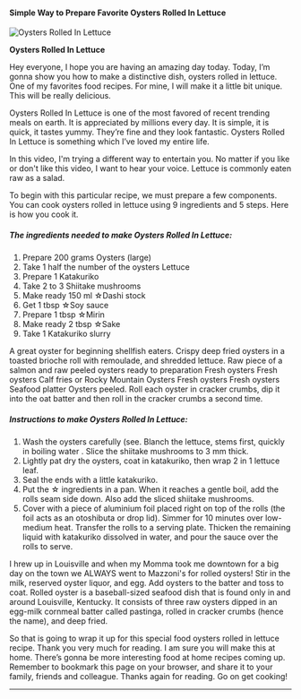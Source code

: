             

#### Simple Way to Prepare Favorite Oysters Rolled In Lettuce

![Oysters Rolled In Lettuce](https://img-global.cpcdn.com/recipes/6682633638510592/751x532cq70/oysters-rolled-in-lettuce-recipe-main-photo.jpg)

**Oysters Rolled In Lettuce**

Hey everyone, I hope you are having an amazing day today. Today, I’m gonna show you how to make a distinctive dish, oysters rolled in lettuce. One of my favorites food recipes. For mine, I will make it a little bit unique. This will be really delicious.

Oysters Rolled In Lettuce is one of the most favored of recent trending meals on earth. It is appreciated by millions every day. It is simple, it is quick, it tastes yummy. They’re fine and they look fantastic. Oysters Rolled In Lettuce is something which I’ve loved my entire life.

In this video, I'm trying a different way to entertain you. No matter if you like or don't like this video, I want to hear your voice. Lettuce is commonly eaten raw as a salad.

To begin with this particular recipe, we must prepare a few components. You can cook oysters rolled in lettuce using 9 ingredients and 5 steps. Here is how you cook it.

##### The ingredients needed to make Oysters Rolled In Lettuce:

1.  Prepare 200 grams Oysters (large)
2.  Take 1 half the number of the oysters Lettuce
3.  Prepare 1 Katakuriko
4.  Take 2 to 3 Shiitake mushrooms
5.  Make ready 150 ml ☆Dashi stock
6.  Get 1 tbsp ☆Soy sauce
7.  Prepare 1 tbsp ☆Mirin
8.  Make ready 2 tbsp ☆Sake
9.  Take 1 Katakuriko slurry

A great oyster for beginning shellfish eaters. Crispy deep fried oysters in a toasted brioche roll with remoulade, and shredded lettuce. Raw piece of a salmon and raw peeled oysters ready to preparation Fresh oysters Fresh oysters Calf fries or Rocky Mountain Oysters Fresh oysters Fresh oysters Seafood platter Oysters peeled. Roll each oyster in cracker crumbs, dip it into the oat batter and then roll in the cracker crumbs a second time.

##### Instructions to make Oysters Rolled In Lettuce:

1.  Wash the oysters carefully (see. Blanch the lettuce, stems first, quickly in boiling water . Slice the shiitake mushrooms to 3 mm thick.
2.  Lightly pat dry the oysters, coat in katakuriko, then wrap 2 in 1 lettuce leaf.
3.  Seal the ends with a little katakuriko.
4.  Put the ☆ ingredients in a pan. When it reaches a gentle boil, add the rolls seam side down. Also add the sliced shiitake mushrooms.
5.  Cover with a piece of aluminium foil placed right on top of the rolls (the foil acts as an otoshibuta or drop lid). Simmer for 10 minutes over low-medium heat. Transfer the rolls to a serving plate. Thicken the remaining liquid with katakuriko dissolved in water, and pour the sauce over the rolls to serve.

I hrew up in Louisville and when my Momma took me downtown for a big day on the town we ALWAYS went to Mazzoni's for rolled oysters! Stir in the milk, reserved oyster liquor, and egg. Add oysters to the batter and toss to coat. Rolled oyster is a baseball-sized seafood dish that is found only in and around Louisville, Kentucky. It consists of three raw oysters dipped in an egg-milk cornmeal batter called pastinga, rolled in cracker crumbs (hence the name), and deep fried.

So that is going to wrap it up for this special food oysters rolled in lettuce recipe. Thank you very much for reading. I am sure you will make this at home. There’s gonna be more interesting food at home recipes coming up. Remember to bookmark this page on your browser, and share it to your family, friends and colleague. Thanks again for reading. Go on get cooking!

* * *